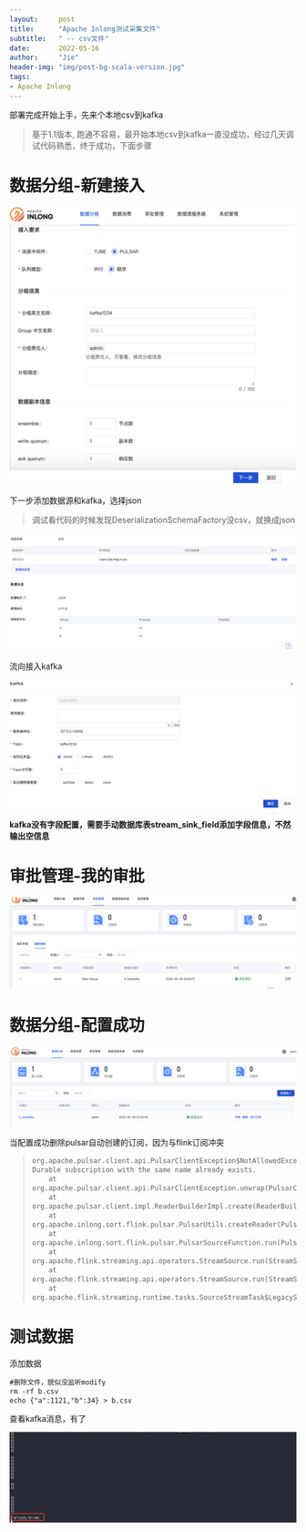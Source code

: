 ```yaml
---
layout:     post
title:      "Apache Inlong测试采集文件"
subtitle:   " -- csv文件"
date:       2022-05-16
author:     "Jie"
header-img: "img/post-bg-scala-version.jpg"
tags:
- Apache Inlong
---
```


部署完成开始上手，先来个本地csv到kafka
> 基于1.1版本, 跑通不容易，最开始本地csv到kafka一直没成功，经过几天调试代码熟悉，终于成功，下面步骤

# 数据分组-新建接入

![image-20220603142427727](../img/inlong/image-20220603142427727.png)

下一步添加数据源和kafka，选择json

>   调试看代码的时候发现DeserializationSchemaFactory没csv，就换成json

![image-20220606230532972](../img/inlong/image-20220606230532972.png)

流向接入kafka

![image-20220606230713046](../img/inlong/image-20220606230713046.png)

**kafka没有字段配置，需要手动数据库表stream_sink_field添加字段信息，不然输出空信息**

# 审批管理-我的审批

![image-20220529235642527](../img/inlong/image-20220529235642527.png)

# 数据分组-配置成功

![image-20220529235716714](../img/inlong/image-20220529235716714.png)

当配置成功删除pulsar自动创建的订阅，因为与flink订阅冲突

>   ```
>   org.apache.pulsar.client.api.PulsarClientException$NotAllowedException: Durable subscription with the same name already exists.
>   	at org.apache.pulsar.client.api.PulsarClientException.unwrap(PulsarClientException.java:1001)
>   	at org.apache.pulsar.client.impl.ReaderBuilderImpl.create(ReaderBuilderImpl.java:78)
>   	at org.apache.inlong.sort.flink.pulsar.PulsarUtils.createReader(PulsarUtils.java:123)
>   	at org.apache.inlong.sort.flink.pulsar.PulsarSourceFunction.run(PulsarSourceFunction.java:291)
>   	at org.apache.flink.streaming.api.operators.StreamSource.run(StreamSource.java:104)
>   	at org.apache.flink.streaming.api.operators.StreamSource.run(StreamSource.java:60)
>   	at org.apache.flink.streaming.runtime.tasks.SourceStreamTask$LegacySourceFunctionThread.run(SourceStreamTask.java:269)
>   
>   ```
>

# 测试数据

添加数据

```shell
#删除文件，貌似没监听modify
rm -rf b.csv
echo {"a":1121,"b":34} > b.csv
```

查看kafka消息，有了

![image-20220606230013989](../img/inlong/image-20220606230013989.png)

